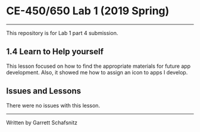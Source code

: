 # CE-450/650 Lab 1 (2019 Spring)
---
This repository is for Lab 1 part 4 submission.
 
## 1.4 Learn to Help yourself
 
This lesson focused on how to find the appropriate materials for future app development. Also, it showed me how to assign an icon to apps I develop. 
 
## Issues and Lessons
 
There were no issues with this lesson. 

---
Written by Garrett Schafsnitz
